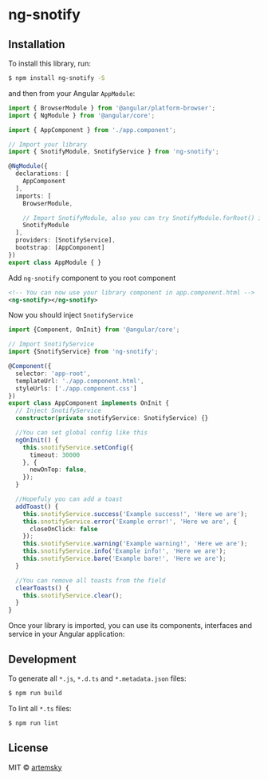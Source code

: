 # ng-snotify

## Installation

To install this library, run:

```bash
$ npm install ng-snotify -S
```

and then from your Angular `AppModule`:

```typescript
import { BrowserModule } from '@angular/platform-browser';
import { NgModule } from '@angular/core';

import { AppComponent } from './app.component';

// Import your library
import { SnotifyModule, SnotifyService } from 'ng-snotify';

@NgModule({
  declarations: [
    AppComponent
  ],
  imports: [
    BrowserModule,

    // Import SnotifyModule, also you can try SnotifyModule.forRoot() if you have build errors
    SnotifyModule
  ],
  providers: [SnotifyService],
  bootstrap: [AppComponent]
})
export class AppModule { }
```

Add `ng-snotify` component to you root component

```xml
<!-- You can now use your library component in app.component.html -->
<ng-snotify></ng-snotify>
```

Now you should inject `SnotifyService`

```typescript
import {Component, OnInit} from '@angular/core';

// Import SnotifyService
import {SnotifyService} from 'ng-snotify';

@Component({
  selector: 'app-root',
  templateUrl: './app.component.html',
  styleUrls: ['./app.component.css']
})
export class AppComponent implements OnInit {
  // Inject SnotifyService
  constructor(private snotifyService: SnotifyService) {}

  //You can set global config like this
  ngOnInit() {
    this.snotifyService.setConfig({
      timeout: 30000
    }, {
      newOnTop: false,
    });
  }

  //Hopefuly you can add a toast 
  addToast() {
    this.snotifyService.success('Example success!', 'Here we are');
    this.snotifyService.error('Example error!', 'Here we are', {
      closeOnClick: false
    });
    this.snotifyService.warning('Example warning!', 'Here we are');
    this.snotifyService.info('Example info!', 'Here we are');
    this.snotifyService.bare('Example bare!', 'Here we are');
  }

  //You can remove all toasts from the field
  clearToasts() {
    this.snotifyService.clear();
  }
}

```

Once your library is imported, you can use its components, interfaces and service in your Angular application:

## Development

To generate all `*.js`, `*.d.ts` and `*.metadata.json` files:

```bash
$ npm run build
```

To lint all `*.ts` files:

```bash
$ npm run lint
```

## License

MIT © [artemsky](mailto:mr.artemsky@gmail.com)
